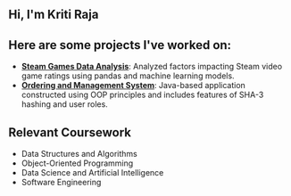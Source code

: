 ## Hi, I'm Kriti Raja

## Here are some projects I've worked on:
- **[Steam Games Data Analysis](https://github.com/kritiraja/SC1015_Steam_Game_Analysis.git)**: Analyzed factors impacting Steam video game ratings using pandas and machine learning models.
- **[Ordering and Management System](https://github.com/kritiraja/SC2002_FOMS.git)**: Java-based application constructed using OOP principles and includes features of SHA-3 hashing and user roles.

## Relevant Coursework
- Data Structures and Algorithms
- Object-Oriented Programming
- Data Science and Artificial Intelligence
- Software Engineering

  



